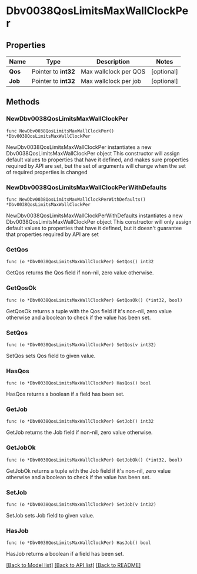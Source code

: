 # Dbv0038QosLimitsMaxWallClockPer

## Properties

Name | Type | Description | Notes
------------ | ------------- | ------------- | -------------
**Qos** | Pointer to **int32** | Max wallclock per QOS | [optional] 
**Job** | Pointer to **int32** | Max wallclock per job | [optional] 

## Methods

### NewDbv0038QosLimitsMaxWallClockPer

`func NewDbv0038QosLimitsMaxWallClockPer() *Dbv0038QosLimitsMaxWallClockPer`

NewDbv0038QosLimitsMaxWallClockPer instantiates a new Dbv0038QosLimitsMaxWallClockPer object
This constructor will assign default values to properties that have it defined,
and makes sure properties required by API are set, but the set of arguments
will change when the set of required properties is changed

### NewDbv0038QosLimitsMaxWallClockPerWithDefaults

`func NewDbv0038QosLimitsMaxWallClockPerWithDefaults() *Dbv0038QosLimitsMaxWallClockPer`

NewDbv0038QosLimitsMaxWallClockPerWithDefaults instantiates a new Dbv0038QosLimitsMaxWallClockPer object
This constructor will only assign default values to properties that have it defined,
but it doesn't guarantee that properties required by API are set

### GetQos

`func (o *Dbv0038QosLimitsMaxWallClockPer) GetQos() int32`

GetQos returns the Qos field if non-nil, zero value otherwise.

### GetQosOk

`func (o *Dbv0038QosLimitsMaxWallClockPer) GetQosOk() (*int32, bool)`

GetQosOk returns a tuple with the Qos field if it's non-nil, zero value otherwise
and a boolean to check if the value has been set.

### SetQos

`func (o *Dbv0038QosLimitsMaxWallClockPer) SetQos(v int32)`

SetQos sets Qos field to given value.

### HasQos

`func (o *Dbv0038QosLimitsMaxWallClockPer) HasQos() bool`

HasQos returns a boolean if a field has been set.

### GetJob

`func (o *Dbv0038QosLimitsMaxWallClockPer) GetJob() int32`

GetJob returns the Job field if non-nil, zero value otherwise.

### GetJobOk

`func (o *Dbv0038QosLimitsMaxWallClockPer) GetJobOk() (*int32, bool)`

GetJobOk returns a tuple with the Job field if it's non-nil, zero value otherwise
and a boolean to check if the value has been set.

### SetJob

`func (o *Dbv0038QosLimitsMaxWallClockPer) SetJob(v int32)`

SetJob sets Job field to given value.

### HasJob

`func (o *Dbv0038QosLimitsMaxWallClockPer) HasJob() bool`

HasJob returns a boolean if a field has been set.


[[Back to Model list]](../README.md#documentation-for-models) [[Back to API list]](../README.md#documentation-for-api-endpoints) [[Back to README]](../README.md)


